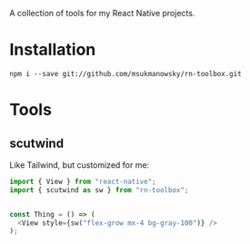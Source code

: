 A collection of tools for my React Native projects.

# Installation

```
npm i --save git://github.com/msukmanowsky/rn-toolbox.git
```

# Tools

## scutwind

Like Tailwind, but customized for me:

```javascript
import { View } from "react-native";
import { scutwind as sw } from "rn-toolbox";


const Thing = () => (
  <View style={sw("flex-grow mx-4 bg-gray-100")} />
);
```
